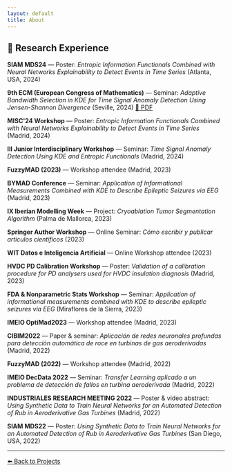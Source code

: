 ```yaml
---
layout: default
title: About
---
```


## 🔬 Research Experience

**SIAM MDS24** — Poster: *Entropic Information Functionals Combined with Neural Networks Explainability to Detect Events in Time Series* (Atlanta, USA, 2024)  

**9th ECM (European Congress of Mathematics)** — Seminar: *Adaptive Bandwidth Selection in KDE for Time Signal Anomaly Detection Using Jensen-Shannon Divergence* (Seville, 2024) [📄 PDF](posters_presentations/ecml2024.pdf) 

**MISC'24 Workshop** — Poster: *Entropic Information Functionals Combined with Neural Networks Explainability to Detect Events in Time Series* (Madrid, 2024)  

**III Junior Interdisciplinary Workshop** — Seminar: *Time Signal Anomaly Detection Using KDE and Entropic Functionals* (Madrid, 2024)  

**FuzzyMAD (2023)** — Workshop attendee (Madrid, 2023)  

**BYMAD Conference** — Seminar: *Application of Informational Measurements Combined with KDE to Describe Epileptic Seizures via EEG* (Madrid, 2023)  

**IX Iberian Modelling Week** — Project: *Cryoablation Tumor Segmentation Algorithm* (Palma de Mallorca, 2023) 

**Springer Author Workshop** — Online Seminar: *Cómo escribir y publicar artículos científicos* (2023)  

**WIT Datos e Inteligencia Artificial** — Online Workshop attendee (2023)  

**HVDC PD Calibration Workshop** — Poster: *Validation of a calibration procedure for PD analysers used for HVDC insulation diagnosis* (Madrid, 2023)  

**FDA & Nonparametric Stats Workshop** — Seminar: *Application of informational measurements combined with KDE to describe epileptic seizures via EEG* (Miraflores de la Sierra, 2023)  

**IMEIO OptiMad2023** — Workshop attendee (Madrid, 2023)  

**CIBIM2022** — Paper & seminar: *Aplicación de redes neuronales profundas para detección automática de roce en turbinas de gas aeroderivadas* (Madrid, 2022)  

**FuzzyMAD (2022)** — Workshop attendee (Madrid, 2022)  

**IMEIO DecData 2022** — Seminar: *Transfer Learning aplicado a un problema de detección de fallos en turbina aeroderivada* (Madrid, 2022)  

**INDUSTRIALES RESEARCH MEETING 2022** — Poster & video abstract: *Using Synthetic Data to Train Neural Networks for an Automated Detection of Rub in Aeroderivative Gas Turbines* (Madrid, 2022)  

**SIAM MDS22** — Poster: *Using Synthetic Data to Train Neural Networks for an Automated Detection of Rub in Aeroderivative Gas Turbines* (San Diego, USA, 2022)

---

[⬅️ Back to Projects](/projects)
